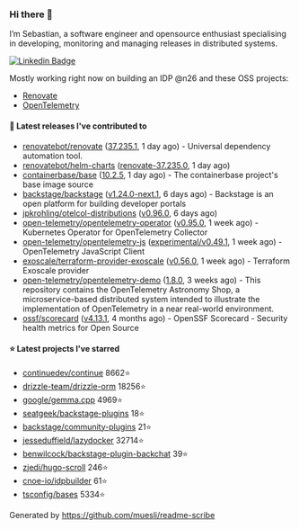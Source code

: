 ### Hi there 👋

I’m Sebastian, a software engineer and opensource enthusiast specialising in developing, monitoring and managing releases in distributed systems.    

[![Linkedin Badge](https://img.shields.io/badge/-LinkedIn-blue?style=flat&logo=Linkedin&logoColor=white&link=https://www.linkedin.com/in/sebastian-poxhofer/)](https://www.linkedin.com/in/sebastian-poxhofer/)

Mostly working right now on building an IDP @n26 and these OSS projects:
- [Renovate](https://github.com/renovatebot/renovate)
- [OpenTelemetry](https://github.com/open-telemetry)



#### 🚀 Latest releases I've contributed to

- [renovatebot/renovate](https://github.com/renovatebot/renovate) ([37.235.1](https://github.com/renovatebot/renovate/releases/tag/37.235.1), 1 day ago) - Universal dependency automation tool.
- [renovatebot/helm-charts](https://github.com/renovatebot/helm-charts) ([renovate-37.235.0](https://github.com/renovatebot/helm-charts/releases/tag/renovate-37.235.0), 1 day ago)
- [containerbase/base](https://github.com/containerbase/base) ([10.2.5](https://github.com/containerbase/base/releases/tag/10.2.5), 1 day ago) - The containerbase project&#39;s base image source
- [backstage/backstage](https://github.com/backstage/backstage) ([v1.24.0-next.1](https://github.com/backstage/backstage/releases/tag/v1.24.0-next.1), 6 days ago) - Backstage is an open platform for building developer portals
- [jpkrohling/otelcol-distributions](https://github.com/jpkrohling/otelcol-distributions) ([v0.96.0](https://github.com/jpkrohling/otelcol-distributions/releases/tag/v0.96.0), 6 days ago)
- [open-telemetry/opentelemetry-operator](https://github.com/open-telemetry/opentelemetry-operator) ([v0.95.0](https://github.com/open-telemetry/opentelemetry-operator/releases/tag/v0.95.0), 1 week ago) - Kubernetes Operator for OpenTelemetry Collector
- [open-telemetry/opentelemetry-js](https://github.com/open-telemetry/opentelemetry-js) ([experimental/v0.49.1](https://github.com/open-telemetry/opentelemetry-js/releases/tag/experimental/v0.49.1), 1 week ago) - OpenTelemetry JavaScript Client
- [exoscale/terraform-provider-exoscale](https://github.com/exoscale/terraform-provider-exoscale) ([v0.56.0](https://github.com/exoscale/terraform-provider-exoscale/releases/tag/v0.56.0), 1 week ago) - Terraform Exoscale provider
- [open-telemetry/opentelemetry-demo](https://github.com/open-telemetry/opentelemetry-demo) ([1.8.0](https://github.com/open-telemetry/opentelemetry-demo/releases/tag/1.8.0), 3 weeks ago) - This repository contains the OpenTelemetry Astronomy Shop, a microservice-based distributed system intended to illustrate the implementation of OpenTelemetry in a near real-world environment.
- [ossf/scorecard](https://github.com/ossf/scorecard) ([v4.13.1](https://github.com/ossf/scorecard/releases/tag/v4.13.1), 4 months ago) - OpenSSF Scorecard - Security health metrics for Open Source

#### ⭐ Latest projects I've starred

- [continuedev/continue](https://github.com/continuedev/continue) 8662⭐
- [drizzle-team/drizzle-orm](https://github.com/drizzle-team/drizzle-orm) 18256⭐
- [google/gemma.cpp](https://github.com/google/gemma.cpp) 4969⭐
- [seatgeek/backstage-plugins](https://github.com/seatgeek/backstage-plugins) 18⭐
- [backstage/community-plugins](https://github.com/backstage/community-plugins) 21⭐
- [jesseduffield/lazydocker](https://github.com/jesseduffield/lazydocker) 32714⭐
- [benwilcock/backstage-plugin-backchat](https://github.com/benwilcock/backstage-plugin-backchat) 39⭐
- [zjedi/hugo-scroll](https://github.com/zjedi/hugo-scroll) 246⭐
- [cnoe-io/idpbuilder](https://github.com/cnoe-io/idpbuilder) 61⭐
- [tsconfig/bases](https://github.com/tsconfig/bases) 5334⭐



Generated by https://github.com/muesli/readme-scribe
